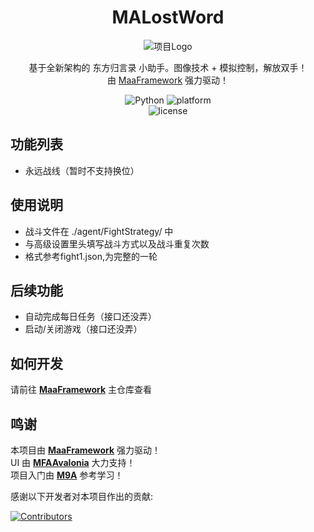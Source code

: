<!-- markdownlint-disable MD033 MD041 -->


<div align="center">

# MALostWord

![项目Logo](docs/Cz1_256×256.png)


基于全新架构的 东方归言录 小助手。图像技术 + 模拟控制，解放双手！  
由 [MaaFramework](https://github.com/MaaXYZ/MaaFramework) 强力驱动！
</div>


<p align="center">
  <img alt="Python" src="https://img.shields.io/badge/Python-3776AB?logo=python&logoColor=white">
  <img alt="platform" src="https://img.shields.io/badge/platform-Windows-blueviolet">
  <br>
  <img alt="license" src="https://img.shields.io/github/license/lisadnsess/MALostWord">
</p>

## 功能列表
- 永远战线（暂时不支持换位）

## 使用说明
- 战斗文件在 ./agent/FightStrategy/ 中
- 与高级设置里头填写战斗方式以及战斗重复次数
- 格式参考fight1.json,为完整的一轮

## 后续功能
- 自动完成每日任务（接口还没弄）
- 启动/关闭游戏（接口还没弄）

## 如何开发

请前往 **[MaaFramework](https://github.com/MaaXYZ/MaaFramework)** 主仓库查看


## 鸣谢

本项目由 **[MaaFramework](https://github.com/MaaXYZ/MaaFramework)** 强力驱动！  
UI 由 **[MFAAvalonia](https://github.com/SweetSmellFox/MFAAvalonia)** 大力支持！  
项目入门由 **[M9A](https://github.com/MAA1999/M9A)** 参考学习！  

感谢以下开发者对本项目作出的贡献:

[![Contributors](https://contrib.rocks/image?repo=lisadnsess/MALostWord&max=1000)](https://github.com/lisadnsess/MALostWord/graphs/contributors)
